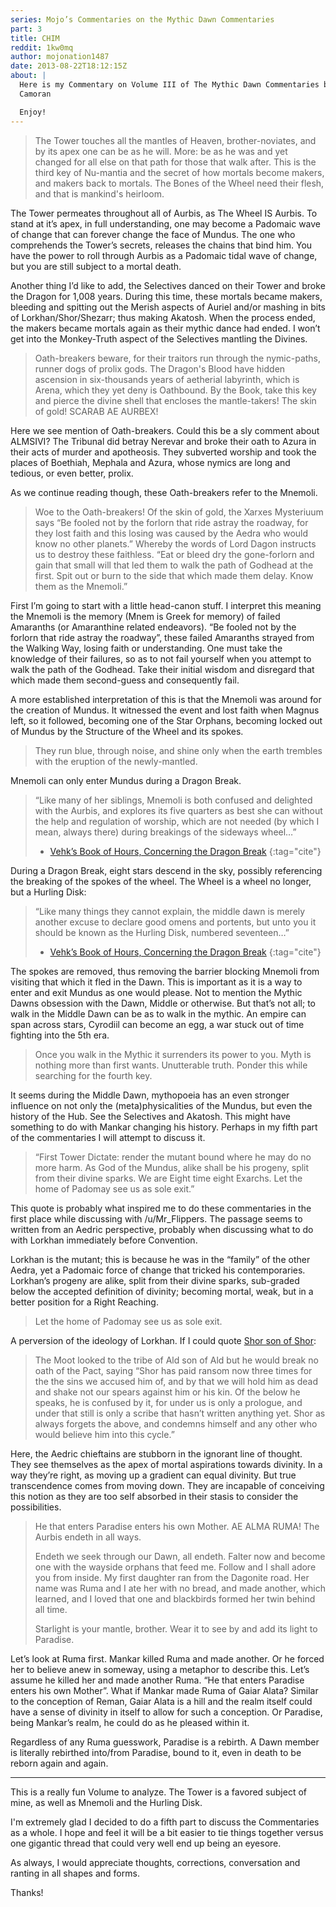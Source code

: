 ```yaml
---
series: Mojo’s Commentaries on the Mythic Dawn Commentaries
part: 3
title: CHIM
reddit: 1kw0mq
author: mojonation1487
date: 2013-08-22T18:12:15Z
about: |
  Here is my Commentary on Volume III of The Mythic Dawn Commentaries by Mankar
  Camoran

  Enjoy!
---
```


> The Tower touches all the mantles of Heaven, brother-noviates, and by its apex
> one can be as he will. More: be as he was and yet changed for all else on that
> path for those that walk after. This is the third key of Nu-mantia and the
> secret of how mortals become makers, and makers back to mortals. The Bones of
> the Wheel need their flesh, and that is mankind's heirloom.

The Tower permeates throughout all of Aurbis, as The Wheel IS Aurbis. To stand
at it’s apex, in full understanding, one may become a Padomaic wave of change
that can forever change the face of Mundus. The one who comprehends the Tower’s
secrets, releases the chains that bind him. You have the power to roll through
Aurbis as a Padomaic tidal wave of change, but you are still subject to a mortal
death.

Another thing I’d like to add, the Selectives danced on their Tower and broke
the Dragon for 1,008 years. During this time, these mortals became makers,
bleeding and spitting out the Merish aspects of Auriel and/or mashing in bits of
Lorkhan/Shor/Shezarr; thus making Akatosh. When the process ended, the makers
became mortals again as their mythic dance had ended. I won’t get into the
Monkey-Truth aspect of the Selectives mantling the Divines.

> Oath-breakers beware, for their traitors run through the nymic-paths, runner
> dogs of prolix gods. The Dragon's Blood have hidden ascension in six-thousands
> years of aetherial labyrinth, which is Arena, which they yet deny is
> Oathbound. By the Book, take this key and pierce the divine shell that
> encloses the mantle-takers! The skin of gold! SCARAB AE AURBEX!

Here we see mention of Oath-breakers. Could this be a sly comment about ALMSIVI?
The Tribunal did betray Nerevar and broke their oath to Azura in their acts of
murder and apotheosis. They subverted worship and took the places of Boethiah,
Mephala and Azura, whose nymics are long and tedious, or even better, prolix.

As we continue reading though, these Oath-breakers refer to the Mnemoli.

> Woe to the Oath-breakers! Of the skin of gold, the Xarxes Mysteriuum says “Be
> fooled not by the forlorn that ride astray the roadway, for they lost faith
> and this losing was caused by the Aedra who would know no other planets.”
> Whereby the words of Lord Dagon instructs us to destroy these faithless. “Eat
> or bleed dry the gone-forlorn and gain that small will that led them to walk
> the path of Godhead at the first. Spit out or burn to the side that which made
> them delay. Know them as the Mnemoli.”

First I’m going to start with a little head-canon stuff. I interpret this
meaning the Mnemoli is the memory (Mnem is Greek for memory) of failed Amaranths
(or Amaranthine related endeavors). “Be fooled not by the forlorn that ride
astray the roadway”, these failed Amaranths strayed from the Walking Way, losing
faith or understanding. One must take the knowledge of their failures, so as to
not fail yourself when you attempt to walk the path of the Godhead. Take their
initial wisdom and disregard that which made them second-guess and consequently
fail.

A more established interpretation of this is that the Mnemoli was around for the
creation of Mundus. It witnessed the event and lost faith when Magnus left, so
it followed, becoming one of the Star Orphans, becoming locked out of Mundus by
the Structure of the Wheel and its spokes.

> They run blue, through noise, and shine only when the earth trembles with the
> eruption of the newly-mantled.

Mnemoli can only enter Mundus during a Dragon Break.

> “Like many of her siblings, Mnemoli is both confused and delighted with the
> Aurbis, and explores its five quarters as best she can without the help and
> regulation of worship, which are not needed (by which I mean, always there)
> during breakings of the sideways wheel…”
>
> - [Vehk’s Book of Hours, Concerning the Dragon Break][0]
> {:tag="cite"}

During a Dragon Break, eight stars descend in the sky, possibly referencing the
breaking of the spokes of the wheel. The Wheel is a wheel no longer, but a
Hurling Disk:

> “Like many things they cannot explain, the middle dawn is merely another
> excuse to declare good omens and portents, but unto you it should be known as
> the Hurling Disk, numbered seventeen…”
>
> - [Vehk’s Book of Hours, Concerning the Dragon Break][0]
> {:tag="cite"}

The spokes are removed, thus removing the barrier blocking Mnemoli from visiting
that which it fled in the Dawn. This is important as it is a way to enter and
exit Mundus as one would please. Not to mention the Mythic Dawns obsession with
the Dawn, Middle or otherwise. But that’s not all; to walk in the Middle Dawn
can be as to walk in the mythic. An empire can span across stars, Cyrodiil can
become an egg, a war stuck out of time fighting into the 5th era.

> Once you walk in the Mythic it surrenders its power to you. Myth is nothing
> more than first wants. Unutterable truth. Ponder this while searching for the
> fourth key.

It seems during the Middle Dawn, mythopoeia has an even stronger influence on
not only the (meta)physicalities of the Mundus, but even the history of the Hub.
See the Selectives and Akatosh. This might have something to do with Mankar
changing his history. Perhaps in my fifth part of the commentaries I will
attempt to discuss it.

> “First Tower Dictate: render the mutant bound where he may do no more harm. As
> God of the Mundus, alike shall be his progeny, split from their divine sparks.
> We are Eight time eight Exarchs. Let the home of Padomay see us as sole exit.”

This quote is probably what inspired me to do these commentaries in the first
place while discussing with /u/Mr_Flippers. The passage seems to written from an
Aedric perspective, probably when discussing what to do with Lorkhan immediately
before Convention.

Lorkhan is the mutant; this is because he was in the “family” of the other
Aedra, yet a Padomaic force of change that tricked his contemporaries. Lorkhan’s
progeny are alike, split from their divine sparks, sub-graded below the accepted
definition of divinity; becoming mortal, weak, but in a better position for a
Right Reaching.

> Let the home of Padomay see us as sole exit.

A perversion of the ideology of Lorkhan. If I could quote [Shor son of Shor][1]:

> The Moot looked to the tribe of Ald son of Ald but he would break no oath of
> the Pact, saying “Shor has paid ransom now three times for the the sins we
> accused him of, and by that we will hold him as dead and shake not our spears
> against him or his kin. Of the below he speaks, he is confused by it, for
> under us is only a prologue, and under that still is only a scribe that
> hasn’t written anything yet. Shor as always forgets the above, and condemns
> himself and any other who would believe him into this cycle.”

Here, the Aedric chieftains are stubborn in the ignorant line of thought. They
see themselves as the apex of mortal aspirations towards divinity. In a way
they’re right, as moving up a gradient can equal divinity. But true
transcendence comes from moving down. They are incapable of conceiving this
notion as they are too self absorbed in their stasis to consider the
possibilities.

> He that enters Paradise enters his own Mother. AE ALMA RUMA! The Aurbis endeth
in all ways.
>
> Endeth we seek through our Dawn, all endeth. Falter now and become one with
> the wayside orphans that feed me. Follow and I shall adore you from inside. My
> first daughter ran from the Dagonite road. Her name was Ruma and I ate her
> with no bread, and made another, which learned, and I loved that one and
> blackbirds formed her twin behind all time.
>
> Starlight is your mantle, brother. Wear it to see by and add its light to
> Paradise.

Let’s look at Ruma first. Mankar killed Ruma and made another. Or he forced her
to believe anew in someway, using a metaphor to describe this. Let’s assume he
killed her and made another Ruma. “He that enters Paradise enters his own
Mother”. What if Mankar made Ruma of Gaiar Alata? Similar to the conception of
Reman, Gaiar Alata is a hill and the realm itself could have a sense of divinity
in itself to allow for such a conception. Or Paradise, being Mankar’s realm, he
could do as he pleased within it.

Regardless of any Ruma guesswork, Paradise is a rebirth. A Dawn member is
literally rebirthed into/from Paradise, bound to it, even in death to be reborn
again and again.

----

This is a really fun Volume to analyze. The Tower is a favored subject of mine,
as well as Mnemoli and the Hurling Disk.

I'm extremely glad I decided to do a fifth part to discuss the Commentaries as a
whole. I hope and feel it will be a bit easier to tie things together versus one
gigantic thread that could very well end up being an eyesore.

As always, I would appreciate thoughts, corrections, conversation and ranting in
all shapes and forms.

Thanks!

[0]: https://www.imperial-library.info/content/vehks-book-hours-concerning-dragon-break
[1]: https://www.imperial-library.info/content/shor-son-shor-full
